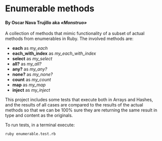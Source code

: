 # Enumerable methods
#### By Oscar Nava Trujillo aka _«Monstruo»_
A collection of methods that mimic functionality of a subset of actual methods from enumerables in Ruby.
The involved methods are:
* **each** as _my_each_
* **each_with_index** as _my_each_with_index_
* **select** as _my_select_
* **all?** as _my_all?_
* **any?** as _my_any?_
* **none?** as _my_none?_
* **count** as _my_count_
* **map** as _my_map_
* **inject** as _my_inject_

This project includes some tests that execute both in Arrays and Hashes, and the results of all cases are compared to the results of the actual methods so that we can be 100% sure they are returning the same result in type and content as the originals.

To run tests, in a terminal execute: 
```
ruby enumerable.test.rb
```
